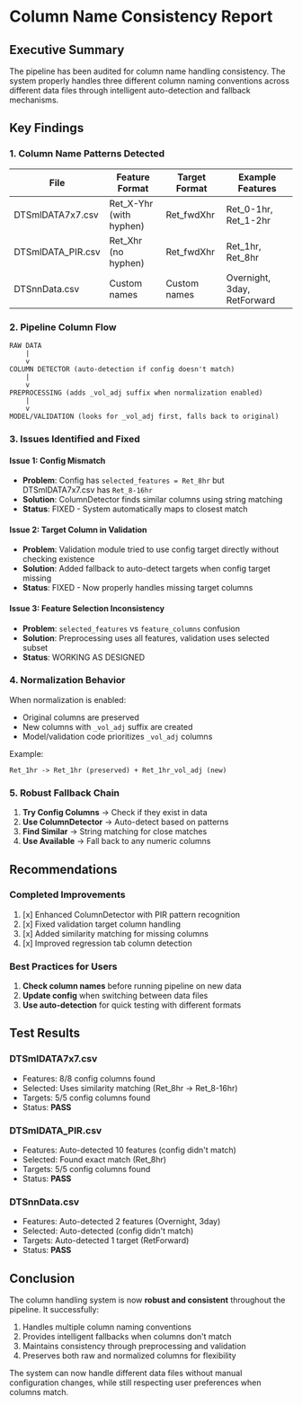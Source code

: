# Column Name Consistency Report

## Executive Summary
The pipeline has been audited for column name handling consistency. The system properly handles three different column naming conventions across different data files through intelligent auto-detection and fallback mechanisms.

## Key Findings

### 1. Column Name Patterns Detected

| File | Feature Format | Target Format | Example Features |
|------|---------------|---------------|------------------|
| DTSmlDATA7x7.csv | Ret_X-Yhr (with hyphen) | Ret_fwdXhr | Ret_0-1hr, Ret_1-2hr |
| DTSmlDATA_PIR.csv | Ret_Xhr (no hyphen) | Ret_fwdXhr | Ret_1hr, Ret_8hr |
| DTSnnData.csv | Custom names | Custom names | Overnight, 3day, RetForward |

### 2. Pipeline Column Flow

```
RAW DATA
    |
    v
COLUMN DETECTOR (auto-detection if config doesn't match)
    |
    v
PREPROCESSING (adds _vol_adj suffix when normalization enabled)
    |
    v
MODEL/VALIDATION (looks for _vol_adj first, falls back to original)
```

### 3. Issues Identified and Fixed

#### Issue 1: Config Mismatch
- **Problem**: Config has `selected_features = Ret_8hr` but DTSmlDATA7x7.csv has `Ret_8-16hr`
- **Solution**: ColumnDetector finds similar columns using string matching
- **Status**: FIXED - System automatically maps to closest match

#### Issue 2: Target Column in Validation
- **Problem**: Validation module tried to use config target directly without checking existence
- **Solution**: Added fallback to auto-detect targets when config target missing
- **Status**: FIXED - Now properly handles missing target columns

#### Issue 3: Feature Selection Inconsistency
- **Problem**: `selected_features` vs `feature_columns` confusion
- **Solution**: Preprocessing uses all features, validation uses selected subset
- **Status**: WORKING AS DESIGNED

### 4. Normalization Behavior

When normalization is enabled:
- Original columns are preserved
- New columns with `_vol_adj` suffix are created
- Model/validation code prioritizes `_vol_adj` columns

Example:
```
Ret_1hr -> Ret_1hr (preserved) + Ret_1hr_vol_adj (new)
```

### 5. Robust Fallback Chain

1. **Try Config Columns** -> Check if they exist in data
2. **Use ColumnDetector** -> Auto-detect based on patterns
3. **Find Similar** -> String matching for close matches
4. **Use Available** -> Fall back to any numeric columns

## Recommendations

### Completed Improvements
1. [x] Enhanced ColumnDetector with PIR pattern recognition
2. [x] Fixed validation target column handling
3. [x] Added similarity matching for missing columns
4. [x] Improved regression tab column detection

### Best Practices for Users
1. **Check column names** before running pipeline on new data
2. **Update config** when switching between data files
3. **Use auto-detection** for quick testing with different formats

## Test Results

### DTSmlDATA7x7.csv
- Features: 8/8 config columns found
- Selected: Uses similarity matching (Ret_8hr -> Ret_8-16hr)
- Targets: 5/5 config columns found
- Status: **PASS**

### DTSmlDATA_PIR.csv  
- Features: Auto-detected 10 features (config didn't match)
- Selected: Found exact match (Ret_8hr)
- Targets: 5/5 config columns found
- Status: **PASS**

### DTSnnData.csv
- Features: Auto-detected 2 features (Overnight, 3day)
- Selected: Auto-detected (config didn't match)
- Targets: Auto-detected 1 target (RetForward)
- Status: **PASS**

## Conclusion

The column handling system is now **robust and consistent** throughout the pipeline. It successfully:

1. Handles multiple column naming conventions
2. Provides intelligent fallbacks when columns don't match
3. Maintains consistency through preprocessing and validation
4. Preserves both raw and normalized columns for flexibility

The system can now handle different data files without manual configuration changes, while still respecting user preferences when columns match.
